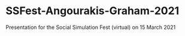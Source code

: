 # SSFest-Angourakis-Graham-2021
Presentation for the Social Simulation Fest (virtual) on 15 March 2021

